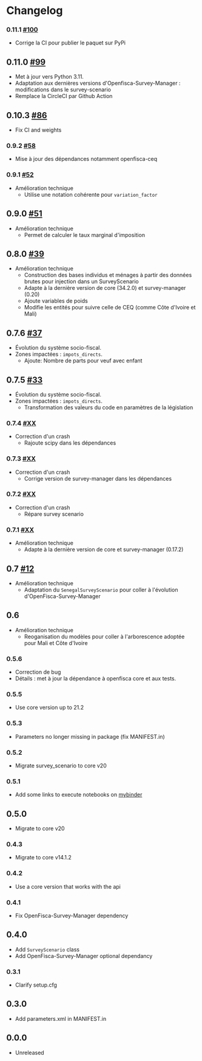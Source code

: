 # Changelog

### 0.11.1 [#100](https://github.com/openfisca/openfisca-senegal/pull/100)

* Corrige la CI pour publier le paquet sur PyPi

## 0.11.0 [#99](https://github.com/openfisca/openfisca-senegal/pull/99)

* Met à jour vers Python 3.11.
* Adaptation aux dernières versions d'Openfisca-Survey-Manager : modifications dans le survey-scenario
* Remplace la CircleCI par Github Action

## 0.10.3 [#86](https://github.com/openfisca/openfisca-senegal/pull/86)

* Fix CI and weights

### 0.9.2 [#58](https://github.com/openfisca/openfisca-senegal/pull/58)

* Mise à jour des dépendances notamment openfisca-ceq

### 0.9.1 [#52](https://github.com/openfisca/openfisca-senegal/pull/52)

* Amélioration technique
  - Utilise une notation cohérente pour `variation_factor`

## 0.9.0 [#51](https://github.com/openfisca/openfisca-senegal/pull/51)

* Amélioration technique
  - Permet de calculer le taux marginal d'imposition

## 0.8.0 [#39](https://github.com/openfisca/openfisca-senegal/pull/39)

* Amélioration technique
  - Construction des bases individus et ménages à partir des données brutes pour injection dans un SurveyScenario
  - Adapte à la dernière version de core (34.2.0) et survey-manager (0.20)
  - Ajoute variables de poids
  - Modifie les entités pour suivre celle de CEQ (comme Côte d'Ivoire et Mali)

## 0.7.6 [#37](https://github.com/openfisca/openfisca-senegal/pull/37)

* Évolution du système socio-fiscal.
* Zones impactées : `impots_directs`.
  - Ajoute: Nombre de parts pour veuf avec enfant

## 0.7.5 [#33](https://github.com/openfisca/openfisca-senegal/pull/33)

* Évolution du système socio-fiscal.
* Zones impactées : `impots_directs`.
  - Transformation des valeurs du code en paramètres de la législation

### 0.7.4 [#XX](https://github.com/openfisca/openfisca-senegal/pull/XX)

* Correction d'un crash
  - Rajoute scipy dans les dépendances

### 0.7.3 [#XX](https://github.com/openfisca/openfisca-senegal/pull/XX)

* Correction d'un crash
  - Corrige version de survey-manager dans les dépendances

### 0.7.2 [#XX](https://github.com/openfisca/openfisca-senegal/pull/XX)

* Correction d'un crash
  - Répare survey scenario

### 0.7.1 [#XX](https://github.com/openfisca/openfisca-senegal/pull/XX)

* Amélioration technique
  - Adapte à la dernière version de core et survey-manager (0.17.2)

## 0.7 [#12](https://github.com/openfisca/openfisca-senegal/pull/12)

* Amélioration technique
  - Adaptation du `SenegalSurveyScenario` pour coller à l'évolution d'OpenFisca-Survey-Manager

## 0.6

* Amélioration technique
  - Reoganisation du modèles pour coller à l'arborescence adoptée pour Mali et Côte d'Ivoire

### 0.5.6

* Correction de bug
* Détails : met à jour la dépendance à openfisca core et aux tests.

### 0.5.5

* Use core version up to 21.2

### 0.5.3

* Parameters no longer missing in package (fix MANIFEST.in)

### 0.5.2

* Migrate survey_scenario to core v20

### 0.5.1

* Add some links to execute notebooks on [mybinder](https://mybinder.org/)

## 0.5.0

* Migrate to core v20

### 0.4.3

* Migrate to core v14.1.2

### 0.4.2

* Use a core version that works with the api

### 0.4.1

* Fix OpenFisca-Survey-Manager dependency

## 0.4.0

* Add `SurveyScenario` class
* Add OpenFisca-Survey-Manager optional dependancy

### 0.3.1

* Clarify setup.cfg

## 0.3.0

* Add parameters.xml in MANIFEST.in

## 0.0.0

* Unreleased
